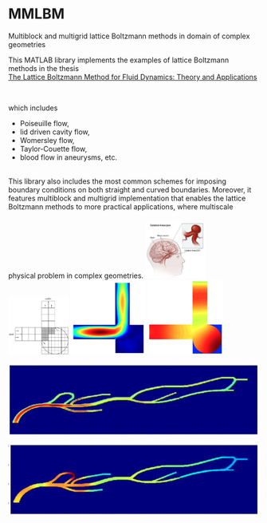 # MMLBM
Multiblock and multigrid lattice Boltzmann methods in domain of complex geometries

This MATLAB library implements the examples of lattice Boltzmann methods in the thesis <br/>
[The Lattice Boltzmann Method for Fluid Dynamics: Theory and Applications](https://github.com/cpempire/MMLBM/tree/master/thesis)

<br/>

which includes 
- Poiseuille flow, 
- lid driven cavity flow, 
- Womersley flow, 
- Taylor-Couette flow, 
- blood flow in aneurysms, etc. 

<br/>
This library also includes the most common schemes for imposing boundary conditions on both straight and curved boundaries. Moreover, it features multiblock and multigrid implementation that enables the lattice Boltzmann methods to more practical applications, where multiscale physical problem in complex geometries.

<img src="images/cerebral_aneurysm_2.jpeg" style="width: 24%; max-width: 250px; margin-top: 1.5em;">
<img src="images/lbm-block.png" style="width: 24%; max-width: 250px; margin-top: 1.5em;">

<img src="images/lbm-velocity.png" width="30%">
<img src="images/lbm-pressure.png" width="30%">

![arm](images/lbm-plaque-velocity.png)

![arm](images/lbm-plaque-pressure.png)
